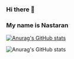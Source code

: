 ### Hi there 👋
### My name is Nastaran

[![Anurag's GitHub stats](https://github-readme-stats.vercel.app/api?username=Naarestan)](https://github.com/anuraghazra/github-readme-stats)

![Anurag's GitHub stats](https://github-readme-stats.vercel.app/api?username=Naarestan&show_icons=true&theme=merko)

